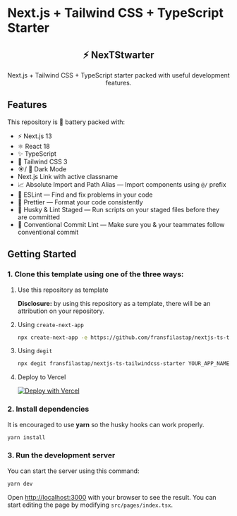 # Next.js + Tailwind CSS + TypeScript Starter

<div align="center">
  <h2>⚡️ NexTStwarter</h2>
  <p>Next.js + Tailwind CSS + TypeScript starter packed with useful development features.</p>
</div>

## Features

This repository is 🔋 battery packed with:

- ⚡️ Next.js 13
- ⚛️ React 18
- ✨ TypeScript
- 💨 Tailwind CSS 3
- ☀️/ 🌙 Dark Mode
- Next.js Link with active classname
- 📈 Absolute Import and Path Alias — Import components using `@/` prefix
- 📏 ESLint — Find and fix problems in your code
- 💖 Prettier — Format your code consistently
- 🐶 Husky & Lint Staged — Run scripts on your staged files before they are committed
- 🤖 Conventional Commit Lint — Make sure you & your teammates follow conventional commit

## Getting Started

### 1. Clone this template using one of the three ways:

1. Use this repository as template

   **Disclosure:** by using this repository as a template, there will be an attribution on your repository.
2. Using `create-next-app`

   ```bash
   npx create-next-app -e https://github.com/fransfilastap/nextjs-ts-tailwindcss-starter project-name
   ```

3. Using `degit`

   ```bash
   npx degit fransfilastap/nextjs-ts-tailwindcss-starter YOUR_APP_NAME
   ```

4. Deploy to Vercel

   [![Deploy with Vercel](https://vercel.com/button)](https://vercel.com/new/git/external?repository-url=https%3A%2F%2Fgithub.com%2Ffransfilastap%2Fnextjs-ts-tailwindcss-starter)

### 2. Install dependencies

It is encouraged to use **yarn** so the husky hooks can work properly.

```bash
yarn install
```

### 3. Run the development server

You can start the server using this command:

```bash
yarn dev
```

Open [http://localhost:3000](http://localhost:3000) with your browser to see the result. You can start editing the page by modifying `src/pages/index.tsx`.
